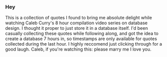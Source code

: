 ### Hey

This is a collection of quotes I found to bring me absolute delight while watching Caleb Curry's 8 hour compilation video series on database design. I thought it proper to just store it in a database itself. I'd been casually collecting these quotes while following along, and got the idea to create a database 7 hours in, so timestamps are only available for quotes collected during the last hour. I highly reccomend just clicking through for a good laugh. Caleb, if you're watching this: please marry me I love you.